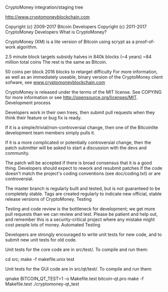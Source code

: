 CryptoMoney integration/staging tree

http://www.cryptomoneyblockchain.com

Copyright (c) 2009-2017 Bitcoin Developers Copyright (c) 2011-2017 CryptoMoney Developers What is CryptoMoney?

CryptoMoney (XM) is a lite version of Bitcoin using scrypt as a proof-of-work algorithm.

2.5 minute block targets subsidy halves in 840k blocks (~4 years) ~84 million total coins The rest is the same as Bitcoin.

50 coins per block 2016 blocks to retarget difficulty For more information, as well as an immediately useable, binary version of the CryptoMoney client sofware, see www.cryptomoneyblockchain.com

CryptoMoney is released under the terms of the MIT license. See COPYING for more information or see http://opensource.org/licenses/MIT. Development process

Developers work in their own trees, then submit pull requests when they think their feature or bug fix is ready.

If it is a simple/trivial/non-controversial change, then one of the Bitcoinlite development team members simply pulls it.

If it is a more complicated or potentially controversial change, then the patch submitter will be asked to start a discussion with the devs and community.

The patch will be accepted if there is broad consensus that it is a good thing. Developers should expect to rework and resubmit patches if the code doesn't match the project's coding conventions (see doc/coding.txt) or are controversial.

The master branch is regularly built and tested, but is not guaranteed to be completely stable. Tags are created regularly to indicate new official, stable release versions of CryptoMoney. Testing

Testing and code review is the bottleneck for development; we get more pull requests than we can review and test. Please be patient and help out, and remember this is a security-critical project where any mistake might cost people lots of money. Automated Testing

Developers are strongly encouraged to write unit tests for new code, and to submit new unit tests for old code.

Unit tests for the core code are in src/test/. To compile and run them:

cd src; make -f makefile.unix test

Unit tests for the GUI code are in src/qt/test/. To compile and run them:

qmake BITCOIN_QT_TEST=1 -o Makefile.test bitcoin-qt.pro make -f Makefile.test ./cryptomoney-qt_test
